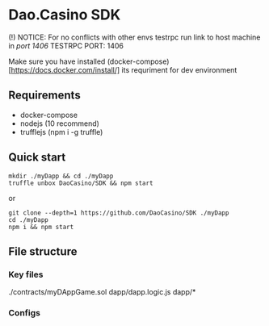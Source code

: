 
# Dao.Casino SDK 

(!) NOTICE: For no conflicts with other envs testrpc run link to host machine in *port 1406* 
TESTRPC PORT: 1406

Make sure you have installed (docker-compose)[https://docs.docker.com/install/] its requriment for dev environment


## Requirements
 - docker-compose
 - nodejs (10 recommend)
 - trufflejs (npm i -g truffle)


## Quick start
```
mkdir ./myDapp && cd ./myDapp
truffle unbox DaoCasino/SDK && npm start
```
or

```
git clone --depth=1 https://github.com/DaoCasino/SDK ./myDapp
cd ./myDapp
npm i && npm start
```

## File structure

### Key files
./contracts/myDAppGame.sol
dapp/dapp.logic.js
dapp/* 

### Configs  


